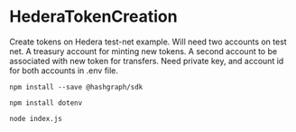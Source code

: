 # HederaTokenCreation

Create tokens on Hedera test-net example. Will need two accounts on test net. A treasury account for minting new tokens. A second account to be associated with new token for transfers. Need private key, and account id for both accounts in .env file.

```npm install --save @hashgraph/sdk```

```npm install dotenv```

```node index.js```
